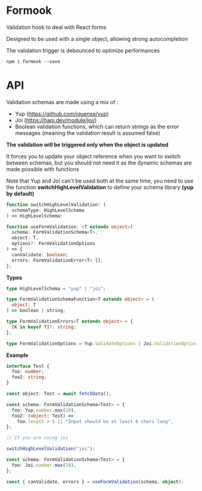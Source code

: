 # Formook

Validation hook to deal with React forms

Designed to be used with a single object, allowing strong autocompletion

The validation trigger is debounced to optimize performances

`npm i formook --save`

# API

Validation schemas are made using a mix of :

- Yup (https://github.com/jquense/yup)
- Joi (https://hapi.dev/module/joi/)
- Boolean validation functions, which can return strings as the error messages (meaning the validation result is assumed false)

**The validation will be triggered only when the object is updated**

It forces you to update your object reference when you want to switch between schemas, but you should not need it as the dynamic schemas are made possible with functions

Note that Yup and Joi can't be used both at the same time, you need to use the function **switchHighLevelValidation** to define your schema library **(yup by default)**

```typescript
function switchHighLevelValidation: (
  schemaType: HighLevelSchema
) => HighLevelSchema;

function useFormValidation: <T extends object>(
  schema: FormValidationSchema<T>,
  object: T,
  options?: FormValidationOptions
) => {
  canValidate: boolean;
  errors: FormValidationError<T> [];
};
```

<b>Types</b>

```typescript
type HighLevelSchema = "yup" | "joi";

type FormValidationSchemaFunction<T extends object> = (
  object: T
) => boolean | string;

type FormValidationErrors<T extends object> = {
  [K in keyof T]?: string;
};

type FormValidationOptions = Yup.ValidateOptions | Joi.ValidationOptions;
```

<b>Example</b>

```typescript
interface Test {
  foo: number;
  foo2: string;
}

const object: Test = await fetchData();

const schema: FormValidationSchema<Test> = {
  foo: Yup.number.max(10),
  foo2: (object: Test) =>
    foo.length > 5 || "Input should be at least 6 chars long",
};

// If you are using joi

switchHighLevelValidation("joi");

const schema: FormValidationSchema<Test> = {
  foo: Joi.number.max(10),
};

const { canValidate, errors } = useFormValidation(schema, object);
```
